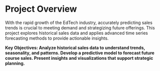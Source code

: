 # Project Overview
With the rapid growth of the EdTech industry, accurately predicting sales trends is crucial to meeting demand and strategizing future offerings. This project explores historical sales data and applies advanced time series forecasting methods to provide actionable insights.<b>

Key Objectives:<b>
Analyze historical sales data to understand trends, seasonality, and patterns.<b>
Develop a predictive model to forecast future course sales.<b>
Present insights and visualizations that support strategic planning.<b>

